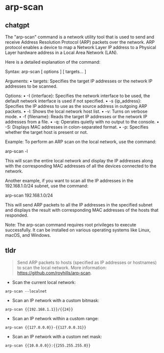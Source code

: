 # arp-scan 
## chatgpt 
The "arp-scan" command is a network utility tool that is used to send and receive Address Resolution Protocol (ARP) packets over the network. ARP protocol enables a device to map a Network Layer IP address to a Physical Layer hardware address in a Local Area Network (LAN).

Here is a detailed explanation of the command:

Syntax:
arp-scan [ options ] [ targets... ]

Arguments:
• targets: Specifies the target IP addresses or the network IP addresses to be scanned.

Options:
• -I {interface}: Specifies the network interface to be used, the default network interface is used if not specified.
• -s {ip_address}: Specifies the IP address to use as the source address in outgoing ARP packets.
• -l: Shows the local network host list.
• -v: Turns on verbose mode.
• -f {filename}: Reads the target IP addresses or the network IP addresses from a file.
• -q: Operates quietly with no output to the console.
• -S: Displays MAC addresses in colon-separated format.
• -p: Specifies whether the target host is present or not.

Example:
To perform an ARP scan on the local network, use the command:

arp-scan -l

This will scan the entire local network and display the IP addresses along with the corresponding MAC addresses of all the devices connected to the network. 

Another example, if you want to scan all the IP addresses in the 192.168.1.0/24 subnet, use the command:

arp-scan 192.168.1.0/24

This will send ARP packets to all the IP addresses in the specified subnet and displays the result with corresponding MAC addresses of the hosts that responded. 

Note: The arp-scan command requires root privileges to execute successfully. It can be installed on various operating systems like Linux, macOS, and Windows. 

## tldr 
 
> Send ARP packets to hosts (specified as IP addresses or hostnames) to scan the local network.
> More information: <https://github.com/royhills/arp-scan>.

- Scan the current local network:

`arp-scan --localnet`

- Scan an IP network with a custom bitmask:

`arp-scan {{192.168.1.1}}/{{24}}`

- Scan an IP network within a custom range:

`arp-scan {{127.0.0.0}}-{{127.0.0.31}}`

- Scan an IP network with a custom net mask:

`arp-scan {{10.0.0.0}}:{{255.255.255.0}}`
